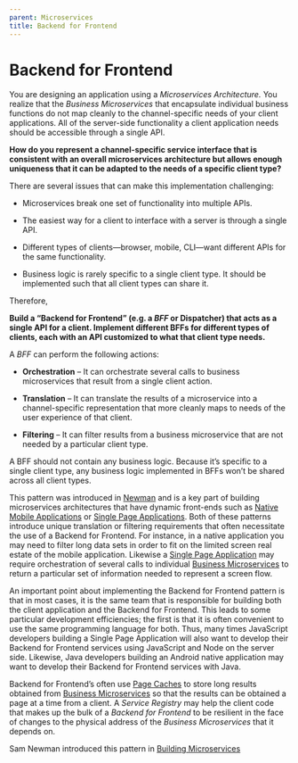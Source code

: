 ```yaml
---
parent: Microservices
title: Backend for Frontend
---
```

# Backend for Frontend

You are designing an application using a *Microservices Architecture.* You realize that the *Business Microservices* that encapsulate individual business functions do not map cleanly to the channel-specific needs of your client applications. All of the server-side functionality a client application needs should be accessible through a single API.

**How do you represent a channel-specific service interface that is consistent with an overall microservices architecture but allows enough uniqueness that it can be adapted to the needs of a specific client type?**

There are several issues that can make this implementation challenging:

-   Microservices break one set of functionality into multiple APIs.

-   The easiest way for a client to interface with a server is through a single API.

-   Different types of clients—browser, mobile, CLI—want different APIs for the same functionality.

-   Business logic is rarely specific to a single client type. It should be implemented such that all client types can share it.

Therefore,

**Build a “Backend for Frontend” (e.g. a *BFF* or Dispatcher) that acts as a single API for a client. Implement different BFFs for different types of clients, each with an API customized to what that client type needs.**

A *BFF* can perform the following actions:

-   **Orchestration** – It can orchestrate several calls to business microservices that result from a single client action.

-   **Translation** – It can translate the results of a microservice into a channel-specific representation that more cleanly maps to needs of the user experience of that client.

-   **Filtering** – It can filter results from a business microservice that are not needed by a particular client type.

A BFF should not contain any business logic. Because it’s specific to a single client type, any business logic implemented in BFFs won’t be shared across all client types.

This pattern was introduced in [Newman](https://www.amazon.com/Building-Microservices-Designing-Fine-Grained-Systems/dp/1491950358/) and  is a key part of building microservices architectures that have dynamic front-ends such as [Native Mobile Applications](../Cloud-Client-Architecture/Native-Mobile-Application.md) or [Single Page Applications](../Cloud-Client-Architecture/Single-Page-Application.md). Both of these patterns introduce unique translation or filtering requirements that often necessitate the use of a Backend for Frontend. For instance, in a native application you may need to filter long data sets in order to fit on the limited screen real estate of the mobile application. Likewise a [Single Page Application](../Cloud-Client-Architecture/Single-Page-Application.md) may require orchestration of several calls to individual [Business Microservices](Business-Microservice.md) to return a particular set of information needed to represent a screen flow.

An important point about implementing the Backend for Frontend pattern is that in most cases, it is the same team that is responsible for
building both the client application and the Backend for Frontend. This leads to some particular development efficiencies; the first is that it is often convenient to use the same programming language for both. Thus, many times JavaScript developers building a Single Page Application will also want to develop their Backend for Frontend services using JavaScript and Node on the server side. Likewise, Java developers building an Android native application may want to develop their Backend for Frontend services with Java.

Backend for Frontend’s often use [Page Caches](Page-Cache.md) to store long results obtained from [Business Microservices](Business-Microservice.md) so that the results can be obtained a page at a time from a client. A *Service Registry* may help the client code that makes up the bulk of a *Backend for Frontend* to be resilient in the face of changes to the physical address of the *Business Microservices* that it depends on.

Sam Newman introduced this pattern in [Building Microservices](https://www.amazon.com/Building-Microservices-Designing-Fine-Grained-Systems/dp/1491950358)
